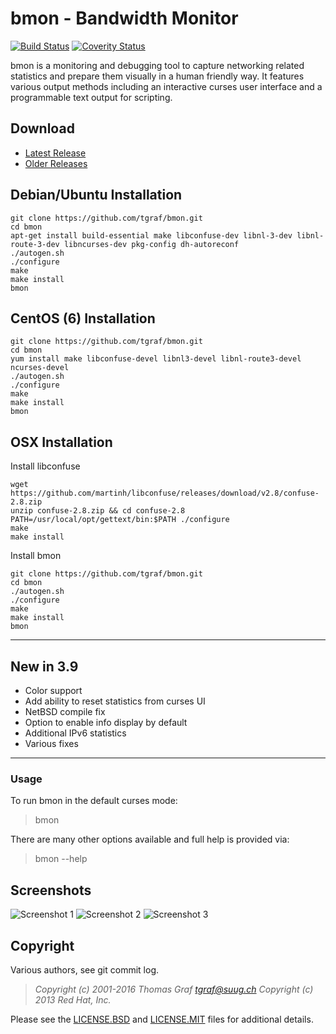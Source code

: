 # bmon - Bandwidth Monitor

[![Build Status](https://travis-ci.org/tgraf/bmon.svg?branch=master)](https://travis-ci.org/tgraf/bmon)
[![Coverity Status](https://scan.coverity.com/projects/2864/badge.svg)](https://scan.coverity.com/projects/2864)

bmon is a monitoring and debugging tool to capture networking related
statistics and prepare them visually in a human friendly way. It
features various output methods including an interactive curses user
interface and a programmable text output for scripting.

## Download

 * [Latest Release](https://github.com/tgraf/bmon/releases/latest)
 * [Older Releases](https://github.com/tgraf/bmon/releases)

## Debian/Ubuntu Installation

```
git clone https://github.com/tgraf/bmon.git
cd bmon
apt-get install build-essential make libconfuse-dev libnl-3-dev libnl-route-3-dev libncurses-dev pkg-config dh-autoreconf
./autogen.sh
./configure
make
make install
bmon
```
## CentOS (6) Installation

```
git clone https://github.com/tgraf/bmon.git
cd bmon
yum install make libconfuse-devel libnl3-devel libnl-route3-devel ncurses-devel
./autogen.sh
./configure
make
make install
bmon
```

## OSX Installation
Install libconfuse
```
wget https://github.com/martinh/libconfuse/releases/download/v2.8/confuse-2.8.zip
unzip confuse-2.8.zip && cd confuse-2.8
PATH=/usr/local/opt/gettext/bin:$PATH ./configure
make
make install
```

Install bmon
```
git clone https://github.com/tgraf/bmon.git
cd bmon
./autogen.sh
./configure
make
make install
bmon
```

-------------
## New in 3.9
 * Color support
 * Add ability to reset statistics from curses UI
 * NetBSD compile fix
 * Option to enable info display by default
 * Additional IPv6 statistics
 * Various fixes

-------------
### Usage

To run bmon in the default curses mode:

> bmon

There are many other options available and full help is
provided via:

> bmon --help

## Screenshots

![Screenshot 1](https://github.com/tgraf/bmon/raw/gh-pages/images/shot3.png)
![Screenshot 2](https://github.com/tgraf/bmon/raw/gh-pages/images/shot1.png)
![Screenshot 3](https://github.com/tgraf/bmon/raw/gh-pages/images/shot2.png)

## Copyright

Various authors, see git commit log.

> *Copyright (c) 2001-2016 Thomas Graf <tgraf@suug.ch>*
> *Copyright (c) 2013 Red Hat, Inc.*

Please see the [LICENSE.BSD](https://github.com/tgraf/bmon/blob/master/LICENSE.BSD)
and [LICENSE.MIT](https://github.com/tgraf/bmon/blob/master/LICENSE.MIT) files for
additional details.

